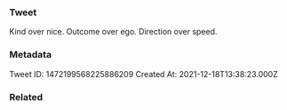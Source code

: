 ### Tweet
Kind over nice. 
Outcome over ego.
Direction over speed.

### Metadata
Tweet ID: 1472199568225886209
Created At: 2021-12-18T13:38:23.000Z

### Related

